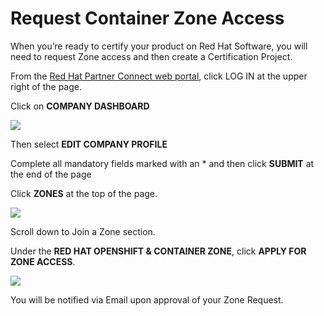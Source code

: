 # Request Container Zone Access

When you’re ready to certify your product on Red Hat Software, you will need to request Zone access and then create a Certification Project.

From the [Red Hat Partner Connect web portal](https://connect.redhat.com/),  click LOG IN at the upper right of the page.

Click on **COMPANY DASHBOARD**

![](https://lh3.googleusercontent.com/I5KBGtuJDICDwbuCWmC6YuVpSmqH2d3Ktn1MKmiy1d2BhcxHDwbpJtlZVeAQiPyN_KKA6I3juVESbi91pushanhbl-f9cFc8J0WTnQ2cu0cLWw2Giv9V0ODDB28TGVEQ99tF2emV)

Then select **EDIT COMPANY PROFILE**

Complete all mandatory fields marked with an \* and then click **SUBMIT** at the end of the page

Click **ZONES** at the top of the page.

![](https://lh3.googleusercontent.com/LYzZzp4GfQvJEn5bdz37UOFSXaIjCve8MOE-F3qFIhW-lYmMS50l_UMR0Z_zR2IGB7aR2xQUVcaijnTOOeCM9N497XQHi6j5M-ZRkwSbprp7nCwQRjXapym_XjSUd0IC9jt7W8vw)

Scroll down to Join a Zone section.

Under the **RED HAT OPENSHIFT & CONTAINER ZONE**, click **APPLY FOR ZONE ACCESS**.

![](https://lh4.googleusercontent.com/8GgIXO5Djg1u6RYmBYwzH_3zICOGqqqmb6BSbUWm7vUs07gQCF7WFq3ZCHLi4rMHnn0IPjcs0trD_ayngxClW13B72fszU7mSdGSI79qColpgG2K21gRg9Xc0x7518ZVncPeyvpH)

You will be notified via Email upon approval of your Zone Request.  


